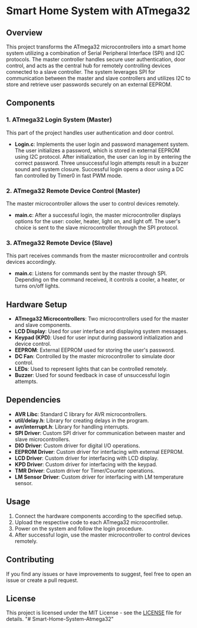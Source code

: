 # Smart Home System with ATmega32

## Overview

This project transforms the ATmega32 microcontrollers into a smart home system utilizing a combination of Serial Peripheral Interface (SPI) and I2C protocols. The master controller handles secure user authentication, door control, and acts as the central hub for remotely controlling devices connected to a slave controller. The system leverages SPI for communication between the master and slave controllers and utilizes I2C to store and retrieve user passwords securely on an external EEPROM.

## Components

### 1. ATmega32 Login System (Master)

This part of the project handles user authentication and door control.

- **Login.c**: Implements the user login and password management system. The user initializes a password, which is stored in external EEPROM using I2C protocol. After initialization, the user can log in by entering the correct password. Three unsuccessful login attempts result in a buzzer sound and system closure. Successful login opens a door using a DC fan controlled by Timer0 in fast PWM mode.

### 2. ATmega32 Remote Device Control (Master)

The master microcontroller allows the user to control devices remotely.

- **main.c**: After a successful login, the master microcontroller displays options for the user: cooler, heater, light on, and light off. The user's choice is sent to the slave microcontroller through the SPI protocol.

### 3. ATmega32 Remote Device (Slave)

This part receives commands from the master microcontroller and controls devices accordingly.

- **main.c**: Listens for commands sent by the master through SPI. Depending on the command received, it controls a cooler, a heater, or turns on/off lights.

## Hardware Setup

- **ATmega32 Microcontrollers**: Two microcontrollers used for the master and slave components.
- **LCD Display**: Used for user interface and displaying system messages.
- **Keypad (KPD)**: Used for user input during password initialization and device control.
- **EEPROM**: External EEPROM used for storing the user's password.
- **DC Fan**: Controlled by the master microcontroller to simulate door control.
- **LEDs**: Used to represent lights that can be controlled remotely.
- **Buzzer**: Used for sound feedback in case of unsuccessful login attempts.

## Dependencies

- **AVR Libc**: Standard C library for AVR microcontrollers.
- **util/delay.h**: Library for creating delays in the program.
- **avr/interrupt.h**: Library for handling interrupts.
- **SPI Driver**: Custom SPI driver for communication between master and slave microcontrollers.
- **DIO Driver**: Custom driver for digital I/O operations.
- **EEPROM Driver**: Custom driver for interfacing with external EEPROM.
- **LCD Driver**: Custom driver for interfacing with LCD display.
- **KPD Driver**: Custom driver for interfacing with the keypad.
- **TMR Driver**: Custom driver for Timer/Counter operations.
- **LM Sensor Driver**: Custom driver for interfacing with LM temperature sensor.

## Usage

1. Connect the hardware components according to the specified setup.
2. Upload the respective code to each ATmega32 microcontroller.
3. Power on the system and follow the login procedure.
4. After successful login, use the master microcontroller to control devices remotely.

## Contributing

If you find any issues or have improvements to suggest, feel free to open an issue or create a pull request.

## License

This project is licensed under the MIT License - see the [LICENSE](LICENSE) file for details.
"# Smart-Home-System-Atmega32" 
